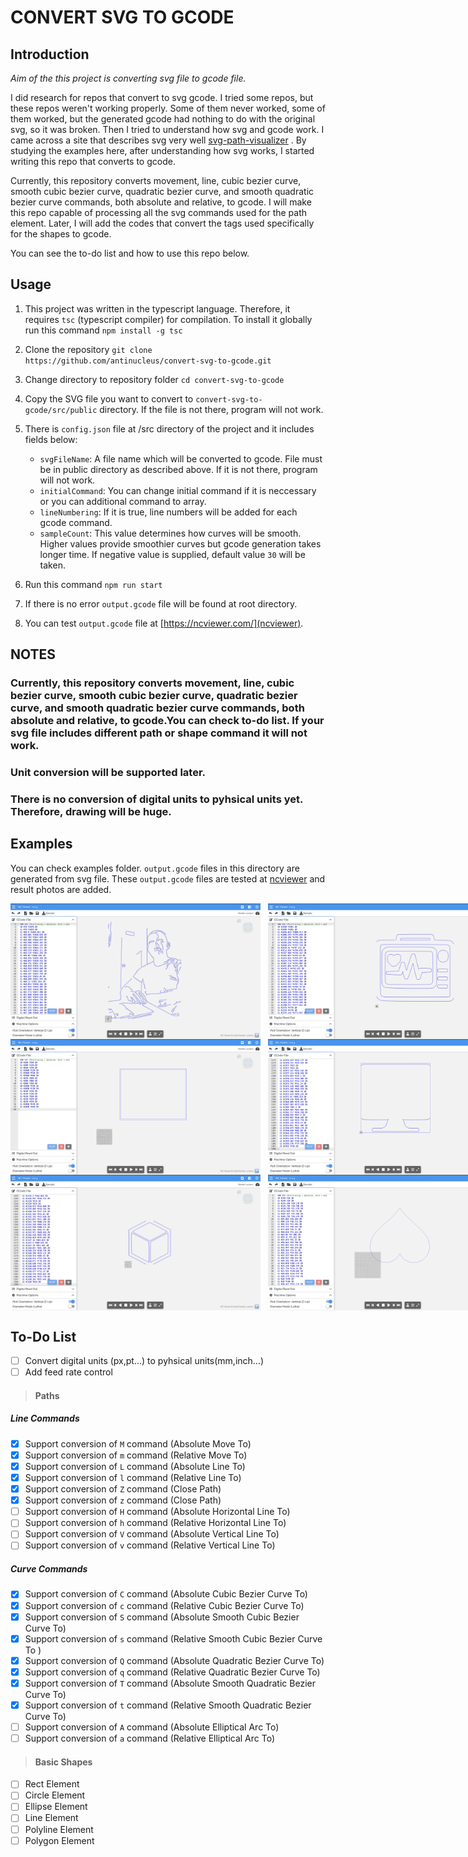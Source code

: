 # CONVERT SVG TO GCODE

## Introduction

_Aim of the this project is converting svg file to gcode file._

I did research for repos that convert to svg gcode. I tried some repos, but these repos weren't working properly. Some of them never worked, some of them worked, but the generated gcode had nothing to do with the original svg, so it was broken. Then I tried to understand how svg and gcode work. I came across a site that describes svg very well [svg-path-visualizer](https://svg-path-visualizer.netlify.app/) . By studying the examples here, after understanding how svg works, I started writing this repo that converts to gcode.

Currently, this repository converts movement, line, cubic bezier curve, smooth cubic bezier curve, quadratic bezier curve, and smooth quadratic bezier curve commands, both absolute and relative, to gcode. I will make this repo capable of processing all the svg commands used for the path element. Later, I will add the codes that convert the tags used specifically for the shapes to gcode.

You can see the to-do list and how to use this repo below.

## Usage

1. This project was written in the typescript language. Therefore, it requires `tsc` (typescript compiler) for compilation. To install it globally run this command
   `npm install -g tsc`

2. Clone the repository
   `git clone https://github.com/antinucleus/convert-svg-to-gcode.git`

3. Change directory to repository folder
   `cd convert-svg-to-gcode`

4. Copy the SVG file you want to convert to `convert-svg-to-gcode/src/public` directory. If the file is not there, program will not work.

5. There is `config.json` file at /src directory of the project and it includes fields below:

   - `svgFileName`: A file name which will be converted to gcode. File must be in public directory as described above. If it is not there, program will not work.
   - `initialCommand`: You can change initial command if it is neccessary or you can additional command to array.
   - `lineNumbering`: If it is true, line numbers will be added for each gcode command.
   - `sampleCount`: This value determines how curves will be smooth. Higher values provide smoothier curves but gcode generation takes longer time. If negative value is supplied, default value `30` will be taken.

6. Run this command `npm run start`

7. If there is no error `output.gcode` file will be found at root directory.

8. You can test `output.gcode` file at [https://ncviewer.com/](ncviewer).

## NOTES

### Currently, this repository converts movement, line, cubic bezier curve, smooth cubic bezier curve, quadratic bezier curve, and smooth quadratic bezier curve commands, both absolute and relative, to gcode.You can check to-do list. If your svg file includes different path or shape command it will not work.

### Unit conversion will be supported later.

### There is no conversion of digital units to pyhsical units yet. Therefore, drawing will be huge.

## Examples

You can check examples folder. `output.gcode` files in this directory are generated from svg file. These `output.gcode` files are tested at [ncviewer](https://ncviewer.com/) and result photos are added.

<div style="display:flex;" align="center">
   <img src="https://github.com/antinucleus/convert-svg-to-gcode/blob/main/examples/image0/result.png" width="400"/>   
   &nbsp;&nbsp;&nbsp;
   <img src="https://github.com/antinucleus/convert-svg-to-gcode/blob/main/examples/image1/result.png" width="400"/>   
</div>

<div style="display:flex;" align="center">
   <img src="https://github.com/antinucleus/convert-svg-to-gcode/blob/main/examples/image2/result.png" width="400"/>   
   &nbsp;&nbsp;&nbsp;
   <img src="https://github.com/antinucleus/convert-svg-to-gcode/blob/main/examples/image3/result.png" width="400"/>   
</div>

<div style="display:flex;" align="center">
   <img src="https://github.com/antinucleus/convert-svg-to-gcode/blob/main/examples/image4/result.png" width="400"/>   
   &nbsp;&nbsp;&nbsp;
   <img src="https://github.com/antinucleus/convert-svg-to-gcode/blob/main/examples/image5/result.png" width="400"/>   
</div>

</div>

## To-Do List

- [ ] Convert digital units (px,pt...) to pyhsical units(mm,inch...)
- [ ] Add feed rate control

> #### Paths

##### Line Commands

- [x] Support conversion of `M` command (Absolute Move To)
- [x] Support conversion of `m` command (Relative Move To)
- [x] Support conversion of `L` command (Absolute Line To)
- [x] Support conversion of `l` command (Relative Line To)
- [x] Support conversion of `Z` command (Close Path)
- [x] Support conversion of `z` command (Close Path)
- [ ] Support conversion of `H` command (Absolute Horizontal Line To)
- [ ] Support conversion of `h` command (Relative Horizontal Line To)
- [ ] Support conversion of `V` command (Absolute Vertical Line To)
- [ ] Support conversion of `v` command (Relative Vertical Line To)

##### Curve Commands

- [x] Support conversion of `C` command (Absolute Cubic Bezier Curve To)
- [x] Support conversion of `c` command (Relative Cubic Bezier Curve To)
- [x] Support conversion of `S` command (Absolute Smooth Cubic Bezier Curve To)
- [x] Support conversion of `s` command (Relative Smooth Cubic Bezier Curve To )
- [x] Support conversion of `Q` command (Absolute Quadratic Bezier Curve To)
- [x] Support conversion of `q` command (Relative Quadratic Bezier Curve To)
- [x] Support conversion of `T` command (Absolute Smooth Quadratic Bezier Curve To)
- [x] Support conversion of `t` command (Relative Smooth Quadratic Bezier Curve To)
- [ ] Support conversion of `A` command (Absolute Elliptical Arc To)
- [ ] Support conversion of `a` command (Relative Elliptical Arc To)

> #### Basic Shapes

- [ ] Rect Element
- [ ] Circle Element
- [ ] Ellipse Element
- [ ] Line Element
- [ ] Polyline Element
- [ ] Polygon Element
